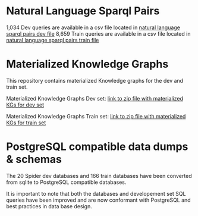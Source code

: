 # Natural Language Sparql Pairs
1,034 Dev queries are available in a csv file located in [natural language sparql pairs dev file](nl_sparql_pairs/dev/dev_nl_sparql.csv)
8,659 Train queries are available in a csv file located in [natural language sparql pairs train file](nl_sparql_pairs/train/train_nl_sparql.csv)

# Materialized Knowledge Graphs

This repository contains materialized Knowledge graphs for the dev and train set. 

Materialized Knowledge Graphs Dev set: [link to zip file with materialized KGs for dev set](https://drive.google.com/file/d/1S6xaI0VfnFMrsuyjxv2uQPok_CikhLLx/view?usp=drive_link)

Materialized Knowledge Graphs Train set: [link to zip file with materialized KGs for train set](https://https://drive.google.com/file/d/1MHfPD0IuF4tWzbJEGSDmUMEavkB4lEs0/view?usp=drive_link)


# PostgreSQL compatible data dumps & schemas
The 20 Spider dev databases and 166 train databases have been converted from sqlite to PostgreSQL compatible databases. 

It is important to note that both the databases and developement set SQL queries have been improved and are now conformant with PostgreSQL and best practices in data base design.






